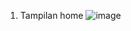 1. Tampilan home
![image](https://github.com/user-attachments/assets/18722f08-1a5a-4d40-8d1a-e03c77a84cd2)


